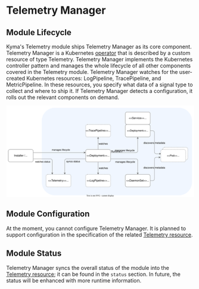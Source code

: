 # Telemetry Manager

## Module Lifecycle

Kyma's Telemetry module ships Telemetry Manager as its core component. Telemetry Manager is a Kubernetes [operator](https://kubernetes.io/docs/concepts/extend-kubernetes/operator/) that is described by a custom resource of type Telemetry. Telemetry Manager implements the Kubernetes controller pattern and manages the whole lifecycle of all other components covered in the Telemetry module.
Telemetry Manager watches for the user-created Kubernetes resources: LogPipeline, TracePipeline, and MetricPipeline. In these resources, you specify what data of a signal type to collect and where to ship it.
If Telemetry Manager detects a configuration, it rolls out the relevant components on demand.

![Manager](assets/manager-lifecycle.drawio.svg)

## Module Configuration

At the moment, you cannot configure Telemetry Manager. It is planned to support configuration in the specification of the related [Telemetry resource](resources/01-telemetry.md).

## Module Status

Telemetry Manager syncs the overall status of the module into the [Telemetry resource](resources/01-telemetry.md); it can be found in the `status` section. In future, the status will be enhanced with more runtime information.
